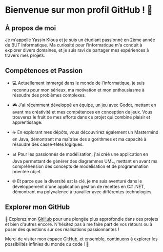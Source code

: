 # Bienvenue sur mon profil GitHub ! 👋

## À propos de moi

Je m'appelle Yassin Kioua et je suis un étudiant passionné en 2ème année de BUT Informatique. Ma curiosité pour l'informatique m'a conduit à explorer divers domaines, et je suis ravi de partager mes expériences à travers mes projets.

## Compétences et Passion

- 💻 Actuellement immergé dans le monde de l'informatique, je suis reconnu pour mon sérieux, ma motivation et mon enthousiasme à résoudre des problèmes complexes.

- 🎮 J'ai récemment développé en équipe, un jeu avec Godot, mettant en avant ma créativité et mes compétences en conception de jeux. Vous trouverez le fruit de mes efforts dans ce projet qui combine plaisir et apprentissage.

- ☕ En explorant mes dépôts, vous découvrirez également un Mastermind en Java, démontrant ma maîtrise des algorithmes et ma capacité à résoudre des casse-têtes logiques.

- 📊 Pour les passionnés de modélisation, j'ai créé une application en Java permettant de générer des diagrammes UML, mettant en avant ma compréhension des concepts de modélisation et de programmation orientée objet.

- 🌐 Et parce que la diversité est la clé, je me suis aventuré dans le développement d'une application gestion de recettes en C# .NET, démontrant ma polyvalence à travailler avec différentes technologies.

## Explorer mon GitHub

🚀 Explorez mon [GitHub](https://github.com/yassinkioua) pour une plongée plus approfondie dans ces projets et bien d'autres encore. N'hésitez pas à me faire part de vos retours ou à poser des questions sur ces réalisations passionnantes !

Merci de visiter mon espace GitHub, et ensemble, continuons à explorer les possibilités infinies du monde du code ! 🚀
